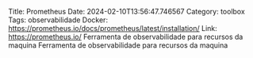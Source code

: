 Title: Prometheus
Date: 2024-02-10T13:56:47.746567
Category: toolbox
Tags: observabilidade
Docker: https://prometheus.io/docs/prometheus/latest/installation/
Link: https://prometheus.io/
Ferramenta de observabilidade para recursos da maquina
Ferramenta de observabilidade para recursos da maquina
